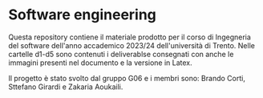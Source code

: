 # Software engineering
Questa repository contiene il materiale prodotto per il corso di Ingegneria del software dell'anno accademico 2023/24 dell'università di Trento.
Nelle cartelle d1-d5 sono contenuti i deliverablse consegnati con anche le immagini presenti nel documento e la versione in Latex.

Il progetto è stato svolto dal gruppo G06 e i membri sono: Brando Corti, Sttefano Girardi e Zakaria Aoukaili.




